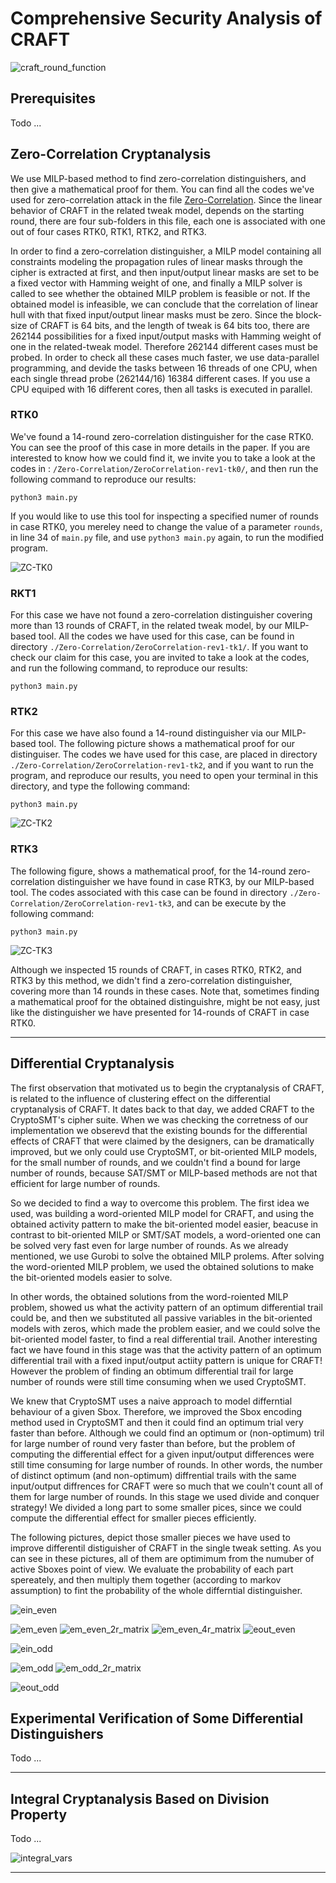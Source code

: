# Comprehensive Security Analysis of CRAFT

![craft_round_function](/Images/CRAFT/craft_round_function.svg "A Round of CRAFT")

## Prerequisites
 Todo ...

## Zero-Correlation Cryptanalysis

We use MILP-based method to find zero-correlation distinguishers, and then give a mathematical proof for them. You can find all the codes we've used for zero-correlation attack in the file [Zero-Correlation](https://github.com/hadipourh/craftanalysis/tree/master/Zero-Correlation). Since the linear behavior of CRAFT in the related tweak model, depends on the starting round, there are four sub-folders in this file, each one is associated with one out of four cases RTK0, RTK1, RTK2, and RTK3.

In order to find a zero-correlation distinguisher, a MILP model containing all constraints modeling the propagation rules of linear masks through the cipher is extracted at first, and then input/output linear masks are set to be a fixed vector with Hamming weight of one, and finally a MILP solver is called to see whether the obtained MILP problem is feasible or not. If the obtained model is infeasible, we can conclude that the correlation of linear hull with that fixed input/output linear masks must be zero. Since the block-size of CRAFT is 64 bits, and the length of tweak is 64 bits too, there are 262144 possibilities for a fixed input/output masks with Hamming weight of one in the related-tweak model. Therefore 262144 different cases must be probed. In order to check all these cases much faster, we use data-parallel programming, and devide the tasks between 16 threads of one CPU, when each single thread probe (262144/16) 16384 different cases. If you use a CPU equiped with 16 different cores, then all tasks is executed in parallel. 

### RTK0

We've found a 14-round zero-correlation distinguisher for the case RTK0. You can see the proof of this case in more details in the paper. If you are interested to know how we could find it, we invite you to take a look at the codes in : `/Zero-Correlation/ZeroCorrelation-rev1-tk0/`, and then run the following command to reproduce our results:
```
python3 main.py
```
If you would like to use this tool for inspecting a specified numer of rounds in case RTK0, you mereley need to change the value of a parameter `rounds`, in line 34 of `main.py` file, and use `python3 main.py` again, to run the modified program.  

![ZC-TK0](/Images/ZeroCorrelation/zc_14rounds_rt0.svg)

### RKT1
For this case we have not found a zero-correlation distinguisher covering more than 13 rounds of CRAFT, in the related tweak model, by our MILP-based tool. All the codes we have used for this case, can be found in directory `./Zero-Correlation/ZeroCorrelation-rev1-tk1/`. If you want to check our claim for this case, you are invited to take a look at the codes, and run the following command, to reproduce our results:
```
python3 main.py
```
### RTK2

For this case we have also found a 14-round distinguisher via our MILP-based tool. The following picture shows a mathematical proof for our distinguiser. The codes we have used for this case, are placed in directory `./Zero-Correlation/ZeroCorrelation-rev1-tk2`, and if you want to run the program, and reproduce our results, you need to open your terminal in this directory, and type the following command: 
```
python3 main.py
```
![ZC-TK2](/Images/ZeroCorrelation/ZC-TK2-14Rounds.svg "Linear Equivalent of CRAFT")

### RTK3
The following figure, shows a mathematical proof, for the 14-round zero-correlation distinguisher we have found in case RTK3, by our MILP-based tool. The codes associated with this case can be found in directory `./Zero-Correlation/ZeroCorrelation-rev1-tk3`, and can be execute by the following command:
```
python3 main.py
```
![ZC-TK3](/Images/ZeroCorrelation/ZC-TK3-14Rounds.svg "Linear Equivalent of CRAFT")

Although we inspected 15 rounds of CRAFT, in cases RTK0, RTK2, and RTK3 by this method, we didn't find a zero-correlation distinguisher, covering more than 14 rounds in these cases. Note that, sometimes finding a mathematical proof for the obtained distinguishre, might be not easy, just like the distinguisher we have presented for 14-rounds of CRAFT in case RTK0. 

---

## Differential Cryptanalysis

The first observation that motivated us to begin the cryptanalysis of CRAFT, is related to the influence of clustering effect on the differential cryptanalysis of CRAFT. It dates back to that day, we added CRAFT to the CryptoSMT's cipher suite. When we was checking the corretness of our implementation we obserevd that the existing bounds for the differential effects of CRAFT that were claimed by the designers, can be dramatically improved, but we only could use CryptoSMT, or bit-oriented MILP models, for the small number of rounds, and we couldn't find a bound for large number of rounds, because SAT/SMT or MILP-based methods are not that efficient for large number of rounds. 

So we decided to find a way to overcome this problem. The first idea we used, was building a word-oriented MILP model for CRAFT, and using the obtained activity pattern to make the bit-oriented model easier, beacuse in contrast to bit-oriented MILP or SMT/SAT models, a word-oriented one can be solved very fast even for large number of rounds. As we already mentioned, we use Gurobi to solve the obtained MILP prolems. After solving the word-oriented MILP problem, we used the obtained solutions to make the bit-oriented models easier to solve. 

In other words, the obtained solutions from the word-roiented MILP problem, showed us what the activity pattern of an optimum differential trail could be, and then we substituted all passive variables in the bit-oriented models with zeros, which made the problem easier, and we could solve the bit-oriented model faster, to find a real differential trail. Another interesting fact we have found in this stage was that the activity pattern of an optimum differential trail with a fixed input/output actiity pattern is unique for CRAFT! However the problem of finding an obtimum differential trail for large number of rounds were still time consuming when we used CryptoSMT. 

We knew that CryptoSMT uses a naive approach to model differntial behaviour of a given Sbox. Therefore, we improved the Sbox encoding method used in CryptoSMT and then it could find an optimum trial very faster than before. Although we could find an optimum or (non-optimum) tril for large number of round very faster than before, but the problem of computing the differential effect for a given input/output differences were still time consuming for large number of rounds. In other words, the number of distinct optimum (and non-optimum) diffrential trails with the same input/output diffrences for CRAFT were so much that we couln't count all of them for large number of rounds. In this stage we used divide and conquer strategy! We divided a long part to some smaller pices, since we could compute the differential effect for smaller pieces efficiently. 

The following pictures, depict those smaller pieces we have used to improve differentil distiguisher of CRAFT in the single tweak setting. As you can see in these pictures, all of them are optimimum from the numuber of active Sboxes point of view. We evaluate the probability of each part spereately, and then multiply them together (according to markov assumption) to fint the probability of the whole differntial distinguisher.

![ein_even](/Images/Even/ein_even_new.svg)


![em_even](/Images/Even/em_even_new.svg)
![em_even_2r_matrix](/Results-Diff-ST/Even/em_even_2r.svg)
![em_even_4r_matrix](/Results-Diff-ST/Even/em_even_4r.svg)
![eout_even](/Images/Even/eout_even_new.svg)

![ein_odd](/Images/Odd/ein_odd_new.svg)

![em_odd](/Images/Odd/em_odd_new.svg)
![em_odd_2r_matrix](/Results-Diff-ST/Odd/em_odd_2r.svg)

![eout_odd](/Images/Odd/eout_odd_new.svg)

## Experimental Verification of Some Differential Distinguishers

Todo ...

---

## Integral Cryptanalysis Based on Division Property

Todo ...

![integral_vars](/Images/Integral/craft_integral_vars.svg)

---
